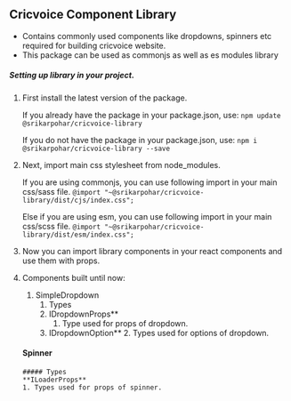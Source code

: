 ## Cricvoice Component Library
- Contains commonly used components like dropdowns, spinners etc required for building cricvoice website.
- This package can be used as commonjs as well as es modules library

##### Setting up library in your project.
1. First install the latest version of the package.

    If you already have the package in your package.json, use:
    ```npm update @srikarpohar/cricvoice-library```

    If you do not have the package in your package.json, use:
    ```npm i @srikarpohar/cricvoice-library --save```

2. Next, import main css stylesheet from node_modules.

    If you are using commonjs, you can use following import in your main css/sass file.
    ```@import "~@srikarpohar/cricvoice-library/dist/cjs/index.css";```

    Else if you are using esm, you can use following import in your main css/scss file.
    ```@import "~@srikarpohar/cricvoice-library/dist/esm/index.css";```

3. Now you can import library components in your react components and use them with props.

4. Components built until now:
    1. SimpleDropdown
       1. Types
        1. IDropdownProps** 
            1. Type used for props of dropdown.
        2. IDropdownOption**
            2. Types used for options of dropdown.

    #### Spinner
       ##### Types
       **ILoaderProps**
       1. Types used for props of spinner. 

